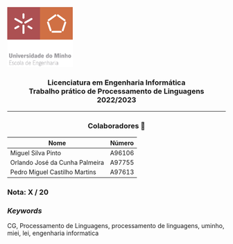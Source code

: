 <img src='uminho.png' width="30%"/>

<h3 align="center">Licenciatura em Engenharia Informática <br> Trabalho prático de Processamento de Linguagens <br> 2022/2023 </h3>

---
<h3 align="center"> Colaboradores &#129309 </h2>

<div align="center">

| Nome                             | Número |
|----------------------------------|--------|
| Miguel Silva Pinto               | A96106 |
| Orlando José da Cunha Palmeira   | A97755 |
| Pedro Miguel Castilho Martins    | A97613 |

</div>

### Nota: X / 20

<h3><i>Keywords</i></h3>
CG, Processamento de Linguagens, processamento de linguagens, uminho, miei, lei, engenharia informatica